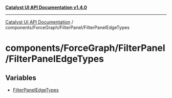 [**Catalyst UI API Documentation v1.4.0**](../../../../README.md)

---

[Catalyst UI API Documentation](../../../../README.md) / components/ForceGraph/FilterPanel/FilterPanelEdgeTypes

# components/ForceGraph/FilterPanel/FilterPanelEdgeTypes

## Variables

- [FilterPanelEdgeTypes](variables/FilterPanelEdgeTypes.md)
